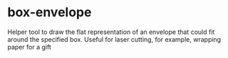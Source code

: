 # box-envelope
Helper tool to draw the flat representation of an envelope that could fit around the specified box. Useful for laser cutting, for example, wrapping paper for a gift
